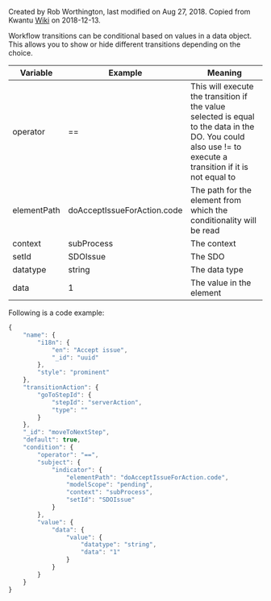 Created by Rob Worthington, last modified on Aug 27, 2018. Copied from Kwantu [Wiki](http://w.kwantu.net/display/CON/How+to+configure+conditional+transitions) on 2018-12-13.

Workflow transitions can be conditional based on values in a data object.  This allows you to show or hide different transitions depending on the choice.

|Variable|Example|Meaning|
|--------|-------|-------|
|operator|==|This will execute the transition if the value selected is equal to the data in the DO. You could also use != to execute a transition if it is not equal to|
|elementPath|doAcceptIssueForAction.code|The path for the element from which the conditionality will be read|
|context|subProcess|The context|
|setId|SDOIssue|The SDO|
|datatype|string|The data type|
|data|1|The value in the element|

Following is a code example:
```javascript
{
    "name": {
        "i18n": {
            "en": "Accept issue",
            "_id": "uuid"
        },
        "style": "prominent"
    },
    "transitionAction": {
        "goToStepId": {
            "stepId": "serverAction",
            "type": ""
        }
    },
    "_id": "moveToNextStep",
    "default": true,
    "condition": {
        "operator": "==",
        "subject": {
            "indicator": {
                "elementPath": "doAcceptIssueForAction.code",
                "modelScope": "pending",
                "context": "subProcess",
                "setId": "SDOIssue"
            }
        },
        "value": {
            "data": {
                "value": {
                    "datatype": "string",
                    "data": "1"
                }
            }
        }
    }
}
```